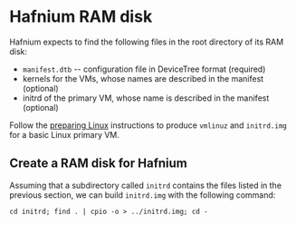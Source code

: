 # Hafnium RAM disk

Hafnium expects to find the following files in the root directory of its RAM
disk:

*   `manifest.dtb` -- configuration file in DeviceTree format (required)
*   kernels for the VMs, whose names are described in the manifest (optional)
*   initrd of the primary VM, whose name is described in the manifest (optional)

Follow the [preparing Linux](PreparingLinux.md) instructions to produce
`vmlinuz` and `initrd.img` for a basic Linux primary VM.

## Create a RAM disk for Hafnium

Assuming that a subdirectory called `initrd` contains the files listed in the
previous section, we can build `initrd.img` with the following command:

```shell
cd initrd; find . | cpio -o > ../initrd.img; cd -
```
